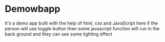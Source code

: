 # Demowbapp
it's a demo app built with the help of html, css and JavaScript
here if the person will use toggle button then some javascript function will run in the back ground and they can see some lighting effect
